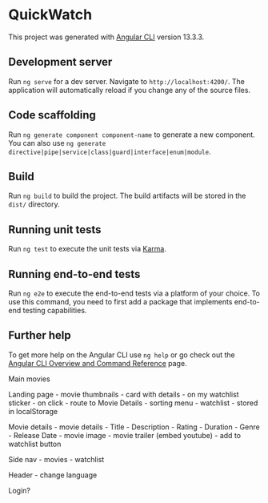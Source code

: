 # QuickWatch

This project was generated with [Angular CLI](https://github.com/angular/angular-cli) version 13.3.3.

## Development server

Run `ng serve` for a dev server. Navigate to `http://localhost:4200/`. The application will automatically reload if you change any of the source files.

## Code scaffolding

Run `ng generate component component-name` to generate a new component. You can also use `ng generate directive|pipe|service|class|guard|interface|enum|module`.

## Build

Run `ng build` to build the project. The build artifacts will be stored in the `dist/` directory.

## Running unit tests

Run `ng test` to execute the unit tests via [Karma](https://karma-runner.github.io).

## Running end-to-end tests

Run `ng e2e` to execute the end-to-end tests via a platform of your choice. To use this command, you need to first add a package that implements end-to-end testing capabilities.

## Further help

To get more help on the Angular CLI use `ng help` or go check out the [Angular CLI Overview and Command Reference](https://angular.io/cli) page.


Main movies

Landing page
	- movie thumbnails
		- card with details
		- on my watchlist sticker
		- on click
			- route to Movie Details
	- sorting menu
	- watchlist
		- stored in localStorage

Movie details
	- movie details
		- Title
		- Description
		- Rating
		- Duration
		- Genre
		- Release Date
	- movie image
	- movie trailer (embed youtube)
	- add to watchlist button

Side nav
	- movies
	- watchlist

Header
	- change language

Login?
